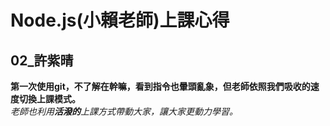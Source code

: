 # Node.js(小賴老師)上課心得
## 02_許紫晴

**第一次使用git，不了解在幹嘛，看到指令也暈頭亂象，但老師依照我們吸收的速度切換上課模式。**  
_老師也利用**活潑的**上課方式帶動大家，讓大家更動力學習。_